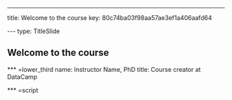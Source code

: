 ---
title: Welcome to the course
key: 80c74ba03f98aa57ae3ef1a406aafd64


--- type: TitleSlide
## Welcome to the course


*** =lower_third
name: Instructor Name, PhD
title: Course creator at DataCamp

*** =script



